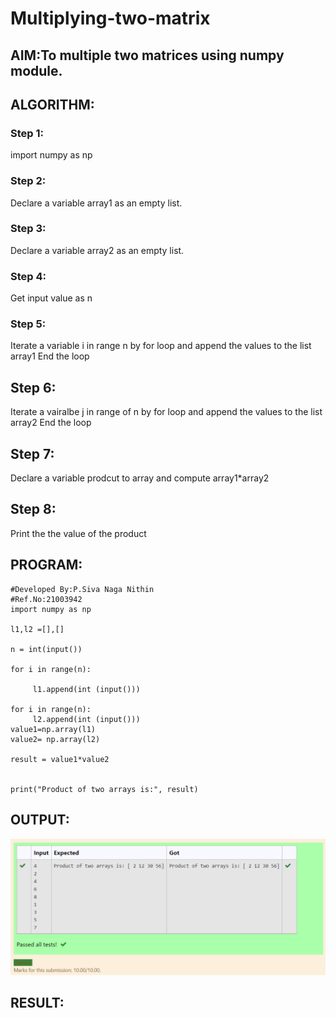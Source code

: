 # Multiplying-two-matrix

## AIM:To multiple two matrices using numpy module.

## ALGORITHM:

### Step 1:
import numpy as np
### Step 2:
Declare a variable array1 as an empty list. 
### Step 3:
Declare a variable array2 as an empty list.
### Step 4:
Get input value as n 
### Step 5:
Iterate a variable i in range n by for loop and append the values to the list array1
End the loop
## Step 6:
Iterate a vairalbe j in range of n by for loop and append the values to the list array2
End the loop
## Step 7:
Declare a variable prodcut to array and compute array1*array2
## Step 8:
Print the the value of the product
## PROGRAM:
```
#Developed By:P.Siva Naga Nithin 
#Ref.No:21003942
import numpy as np

l1,l2 =[],[]

n = int(input())

for i in range(n):

     l1.append(int (input()))

for i in range(n):
     l2.append(int (input()))
value1=np.array(l1)
value2= np.array(l2)

result = value1*value2


print("Product of two arrays is:", result)
```

## OUTPUT:
![github.logo](multiple.png)

## RESULT:

